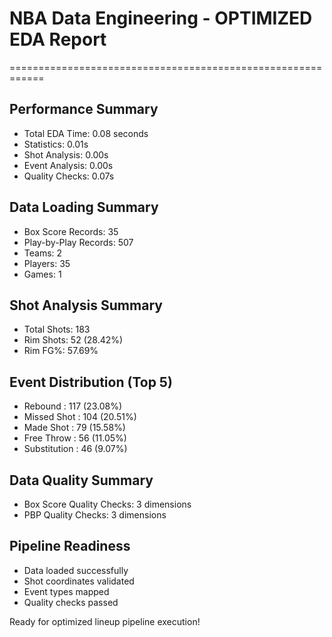 # NBA Data Engineering - OPTIMIZED EDA Report
============================================================

## Performance Summary
- Total EDA Time: 0.08 seconds
- Statistics: 0.01s
- Shot Analysis: 0.00s
- Event Analysis: 0.00s
- Quality Checks: 0.07s

## Data Loading Summary
- Box Score Records: 35
- Play-by-Play Records: 507
- Teams: 2
- Players: 35
- Games: 1

## Shot Analysis Summary
- Total Shots: 183
- Rim Shots: 52 (28.42%)
- Rim FG%: 57.69%

## Event Distribution (Top 5)
- Rebound             : 117 (23.08%)
- Missed Shot         : 104 (20.51%)
- Made Shot           : 79 (15.58%)
- Free Throw          : 56 (11.05%)
- Substitution        : 46 (9.07%)

## Data Quality Summary
- Box Score Quality Checks: 3 dimensions
- PBP Quality Checks: 3 dimensions

## Pipeline Readiness
- Data loaded successfully
- Shot coordinates validated
- Event types mapped
- Quality checks passed

Ready for optimized lineup pipeline execution!